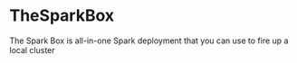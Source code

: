 # TheSparkBox
The Spark Box is all-in-one Spark deployment that you can use to fire up a local cluster
